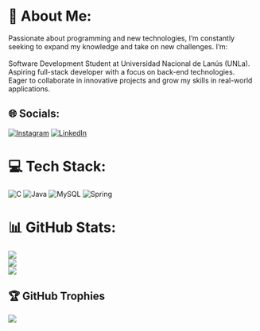 # 💫 About Me:
Passionate about programming and new technologies, I’m constantly seeking to expand my knowledge and take on new challenges. I’m:<br><br>Software Development Student at Universidad Nacional de Lanús (UNLa).<br>Aspiring full-stack developer with a focus on back-end technologies.<br>Eager to collaborate in innovative projects and grow my skills in real-world applications.


## 🌐 Socials:
[![Instagram](https://img.shields.io/badge/Instagram-%23E4405F.svg?logo=Instagram&logoColor=white)](https://instagram.com/https://www.instagram.com/lucas_.brig/) [![LinkedIn](https://img.shields.io/badge/LinkedIn-%230077B5.svg?logo=linkedin&logoColor=white)](https://linkedin.com/in/https://www.linkedin.com/in/lucas-brignoli-2760a0329/) 

# 💻 Tech Stack:
![C](https://img.shields.io/badge/c-%2300599C.svg?style=for-the-badge&logo=c&logoColor=white) ![Java](https://img.shields.io/badge/java-%23ED8B00.svg?style=for-the-badge&logo=openjdk&logoColor=white) ![MySQL](https://img.shields.io/badge/mysql-4479A1.svg?style=for-the-badge&logo=mysql&logoColor=white) ![Spring](https://img.shields.io/badge/spring-%236DB33F.svg?style=for-the-badge&logo=spring&logoColor=white)
# 📊 GitHub Stats:
![](https://github-readme-stats.vercel.app/api?username=LucasBrignoli&theme=dark&hide_border=false&include_all_commits=false&count_private=false)<br/>
![](https://github-readme-streak-stats.herokuapp.com/?user=LucasBrignoli&theme=dark&hide_border=false)<br/>
![](https://github-readme-stats.vercel.app/api/top-langs/?username=LucasBrignoli&theme=dark&hide_border=false&include_all_commits=false&count_private=false&layout=compact)

## 🏆 GitHub Trophies
![](https://github-profile-trophy.vercel.app/?username=LucasBrignoli&theme=tokyonight&no-frame=false&no-bg=true&margin-w=4)

<!-- Proudly created with GPRM ( https://gprm.itsvg.in ) -->
